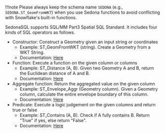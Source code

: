 !!!note
    Please always keep the schema name `SEDONA` (e.g., `SEDONA.ST_GeomFromWKT`) when you use Sedona functions to avoid conflicting with Snowflake's built-in functions.

SedonaSQL supports SQL/MM Part3 Spatial SQL Standard. It includes four kinds of SQL operators as follows.

* Constructor: Construct a Geometry given an input string or coordinates
  * Example: ST_GeomFromWKT (string). Create a Geometry from a WKT String.
  * Documentation: [Here](Constructor.md)
* Function: Execute a function on the given column or columns
  * Example: ST_Distance (A, B). Given two Geometry A and B, return the Euclidean distance of A and B.
  * Documentation: [Here](Function.md)
* Aggregate function: Return the aggregated value on the given column
  * Example: ST_Envelope_Aggr (Geometry column). Given a Geometry column, calculate the entire envelope boundary of this column.
  * Documentation: [Here](AggregateFunction.md)
* Predicate: Execute a logic judgement on the given columns and return true or false
  * Example: ST_Contains (A, B). Check if A fully contains B. Return "True" if yes, else return "False".
  * Documentation: [Here](Predicate.md)
